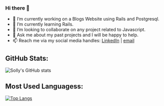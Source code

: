 ### Hi there 👋

- 🔭 I’m currently working on a Blogs Website using Rails and Postgresql.
- 🌱 I’m currently learning Rails.
- 👯 I’m looking to collaborate on any project related to Javascript.
- 💬 Ask me about my past projects and I will be happy to help.
- 📫 Reach me via my social media handles: [LinkedIn](https://www.linkedin.com/in/solomon-akpuru-17069b241) | [email](wwww.solobarine@gmail.com)

## GitHub Stats:
![Solly's GitHub stats](https://github-readme-stats.vercel.app/api?username=solobarine&theme=synthwave&show_icons=true)

## Most Used Languagess:
[![Top Langs](https://github-readme-stats.vercel.app/api/top-langs/?username=solobarine&layout=compact)](https://github.com/solobarine/github-readme-stats)
